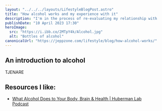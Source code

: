 ```yaml
---
layout: "../../../layouts/LifestyleBlogPost.astro"
title: "How alcohol works and my experience with it"
description: "I'm in the process of re-evaluating my relationship with alcohol. In this post, I will describe what alcohol is and what it does to the body, as well as go in to my own experiences with the substance, and my future relationship with it."
publishDate: "10 April 2023 17:30"
heroImage:
  src: "https://i.ibb.co/2MTpY4k/Alcohol.jpg"
  alt: "Bottles of alcohol"
canonicalUrl: "https://jeppzone.com/lifestyle/blog/how-alcohol-works/"
---
```


## An introduction to alcohol

TJENARE

## Resources I like:

- [What Alcohol Does to Your Body, Brain & Health | Huberman Lab Podcast](https://www.youtube.com/watch?v=DkS1pkKpILY)
